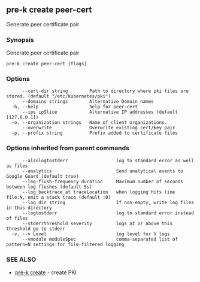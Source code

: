 ## pre-k create peer-cert

Generate peer certificate pair

### Synopsis

Generate peer certificate pair

```
pre-k create peer-cert [flags]
```

### Options

```
      --cert-dir string        Path to directory where pki files are stored. (default "/etc/kubernetes/pki")
      --domains strings        Alternative Domain names
  -h, --help                   help for peer-cert
      --ips ipSlice            Alternative IP addresses (default [127.0.0.1])
  -o, --organization strings   Name of client organizations.
      --overwrite              Overwrite existing cert/key pair
  -p, --prefix string          Prefix added to certificate files
```

### Options inherited from parent commands

```
      --alsologtostderr                  log to standard error as well as files
      --analytics                        Send analytical events to Google Guard (default true)
      --log-flush-frequency duration     Maximum number of seconds between log flushes (default 5s)
      --log_backtrace_at traceLocation   when logging hits line file:N, emit a stack trace (default :0)
      --log_dir string                   If non-empty, write log files in this directory
      --logtostderr                      log to standard error instead of files
      --stderrthreshold severity         logs at or above this threshold go to stderr
  -v, --v Level                          log level for V logs
      --vmodule moduleSpec               comma-separated list of pattern=N settings for file-filtered logging
```

### SEE ALSO

* [pre-k create](pre-k_create.md)	 - create PKI

